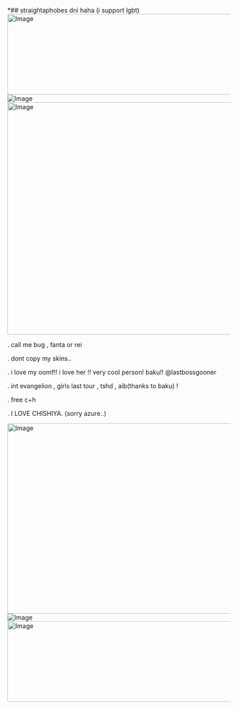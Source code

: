 *## straightaphobes dni haha (i support lgbt)
<img width="1280" height="182" alt="Image" src="https://github.com/user-attachments/assets/996c22b0-dec1-4a9b-91df-422c240ee144"
 />![Image](https://github.com/user-attachments/assets/c2d8159d-6054-4120-bb70-17a2bea093ff)
 <img width="2048" height="524" alt="Image" src="https://github.com/user-attachments/assets/56215285-6f99-4457-8f50-3116ca3916c0" />

 . call me bug , fanta or rei
 
 . dont copy my skins.. 
 
 . i love my oomf!! i love her !! very cool person! baku!! @lastbossgooner
 
 . int evangelion , girls last tour , tshd , aib(thanks to baku) !
 
 . free c+h

 . I LOVE CHISHIYA. (sorry azure..)
 
<img width="1500" height="429" alt="Image" src="https://github.com/user-attachments/assets/f4c4fb6c-da7c-4e0e-8636-c79de8dd38e8" /> ![Image](https://github.com/user-attachments/assets/beb569e7-6836-461f-b02b-5ca768e37d86)
<img width="1280" height="182" alt="Image" src="https://github.com/user-attachments/assets/996c22b0-dec1-4a9b-91df-422c240ee144" />
